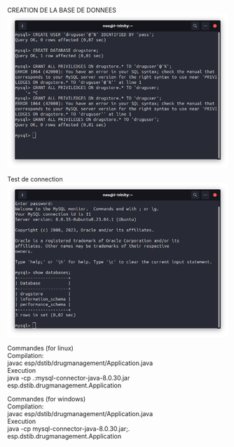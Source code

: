 CREATION DE LA BASE DE DONNEES
![img.png](img.png)

Test de connection 
![img_1.png](img_1.png)


Commandes (for linux)   
    Compilation:  
        javac esp/dstib/drugmanagement/Application.java  
    Execution  
        java -cp .:mysql-connector-java-8.0.30.jar esp.dstib.drugmanagement.Application 



Commandes (for windows)     
    Compilation:  
        javac esp/dstib/drugmanagement/Application.java  
    Execution  
        java -cp mysql-connector-java-8.0.30.jar;. esp.dstib.drugmanagement.Application 

        
